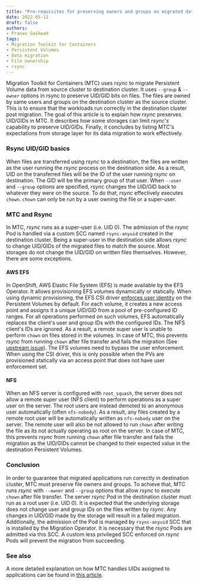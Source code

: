 ```yaml
---
title: "Pre-requisites for preserving owners and groups on migrated data"
date: 2022-05-12
draft: false
authors:
- Pranav Gaikwad
tags:
- Migration Toolkit for Containers
- Persistent Volumes
- Data migration
- File ownership
- rsync
---
```


Migration Toolkit for Containers (MTC) uses _rsync_ to migrate Persistent Volume data from source cluster to destination cluster. It uses `--group` & `--owner` options in rsync to preserve UID/GID bits on files. The files are owned by same users and groups on the destination cluster as the source cluster. This is to ensure that the workloads run correctly in the destination cluster post migration. The goal of this article is to explain how _rsync_ preserves UID/GIDs in MTC. It describes how some storages can limit _rsync's_ capability to preserve UID/GIDs. Finally, it concludes by listing MTC's expectations from storage layer for its data migration to work effectively. 

### Rsync UID/GID basics

When files are transferred using _rsync_ to a destination, the files are written as the user running the _rsync_ process on the destination side. As a result, UID on the transferred files will be the ID of the user running _rsync_ on destination. The GID will be the primary group of that user.  When `--user` and `--group` options are specified, _rsync_ changes the UID/GID back to whatever they were on the source. To do that, _rsync_ effectively executes `chown`. `chown` can only be run by a user owning the file or a super-user. 

### MTC and Rsync

In MTC, _rsync_ runs as a super-user (i.e. UID 0). The admission of the _rsync_ Pod is handled via a custom SCC named `rsync-anyuid` created in the destination cluster. Being a super-user in the destination side allows _rsync_ to change UID/GIDs of the migrated files to match the source. Most storages do not change the UID/GID on written files themselves. However, there are some exceptions.

#### AWS EFS

In OpenShift, AWS Elastic File System (EFS) is made available by the EFS Operator. It allows provisioning EFS volumes dynamically or statically. When using dynamic provisioning, the EFS CSI driver [enforces user identity](https://docs.aws.amazon.com/efs/latest/ug/efs-access-points.html#enforce-identity-access-points) on the Persistent Volumes by default. For each volume, it creates a new access point and assigns it a unique UID/GID from a pool of pre-configured ID ranges. For all operations performed on such volumes, EFS automatically replaces the client's user and group IDs with the configured IDs. The NFS client's IDs are ignored. As a result, a remote super user is unable to perform `chown` on files stored in the volumes. In case of MTC, this prevents _rsync_ from running `chown` after file transfer and fails the migration (See [upstream issue](https://github.com/kubernetes-sigs/aws-efs-csi-driver/issues/300)). The EFS volumes need to bypass the user enforcement. When using the CSI driver, this is only possible when the PVs are provisioned statically via an access point that does not have user enforcement set.

#### NFS

When an NFS server is configured with `root_squash`, the server does not allow a remote super user (NFS client) to perform operations as a super user on the server. The root users are instead demoted to an anonymous user automatically (often `nfs-nobody`). As a result, any files created by a remote root user will be automatically written as `nfs-nobody` user on the server. The remote user will also be not allowed to run `chown` after writing the file as its not actually operating as root on the server. In case of MTC, this prevents _rsync_ from running `chown` after file transfer and fails the migration as the UID/GIDs cannot be changed to their expected value in the destination Persistent Volumes.

### Conclusion

In order to guarantee that migrated applications run correctly in destination cluster, MTC must preserve file owners and groups. To achieve that, MTC runs _rsync_ with `--owner` and `--group` options that allow _rsync_ to execute `chown` after file transfer. The server _rsync_ Pod in the destination cluster must run as a root user (i.e. UID 0). It is expected that the underlying storage does not change user and group IDs on the files written by _rsync_. Any changes in UID/GID made by the storage will result in a failed migration. Additionally, the admission of the Pod is managed by `rsync-anyuid` SCC that is installed by the Migration Operator. It is necessary that the _rsync_ Pods are admitted via this SCC. A custom less privileged SCC enforced on _rsync_ Pods will prevent the migration from succeeding.

### See also

A more detailed explanation on how MTC handles UIDs assigned to applications can be found in [this article](https://engineering.konveyor.io/posts/manual-uid-updates-post-migration/#mtc-and-uid-ranges).

